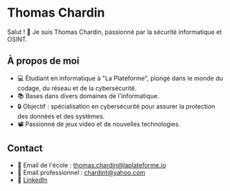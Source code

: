 # Thomas Chardin

Salut ! 👋 Je suis Thomas Chardin, passionné par la sécurité informatique et OSINT.

## À propos de moi

- 💻 Étudiant en informatique à "La Plateforme", plongé dans le monde du codage, du réseau et de la cybersécurité.
- 📚 Bases dans divers domaines de l'informatique.
- 🔒 Objectif : spécialisation en cybersécurité pour assurer la protection des données et des systèmes.
- 📽️ Passionné de jeux video et de nouvelles technologies.

## Contact

- 📧 Email de l'école : thomas.chardin@laplateforme.io
- 📧 Email professionnel : chardint@yahoo.com
- 🔗 [LinkedIn](https://www.linkedin.com/in/thomas-chardin-02a881196/)
